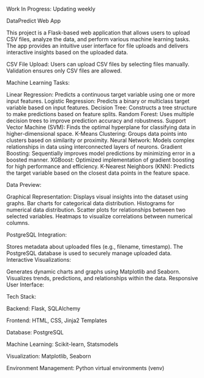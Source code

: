 Work In Progress: Updating weekly


DataPredict Web App

This project is a Flask-based web application that allows users to upload CSV files, analyze the data, and perform various machine learning tasks.
The app provides an intuitive user interface for file uploads and delivers interactive insights based on the uploaded data.


CSV File Upload:
Users can upload CSV files by selecting files manually.
Validation ensures only CSV files are allowed.

Machine Learning Tasks:

Linear Regression: Predicts a continuous target variable using one or more input features.
Logistic Regression: Predicts a binary or multiclass target variable based on input features.
Decision Tree: Constructs a tree structure to make predictions based on feature splits.
Random Forest: Uses multiple decision trees to improve prediction accuracy and robustness.
Support Vector Machine (SVM): Finds the optimal hyperplane for classifying data in higher-dimensional space.
K-Means Clustering: Groups data points into clusters based on similarity or proximity.
Neural Network: Models complex relationships in data using interconnected layers of neurons.
Gradient Boosting: Sequentially improves model predictions by minimizing error in a boosted manner.
XGBoost: Optimized implementation of gradient boosting for high performance and efficiency.
K-Nearest Neighbors (KNN): Predicts the target variable based on the closest data points in the feature space.



Data Preview:

Graphical Representation:
Displays visual insights into the dataset using graphs.
Bar charts for categorical data distribution.
Histograms for numerical data distribution.
Scatter plots for relationships between two selected variables.
Heatmaps to visualize correlations between numerical columns.


PostgreSQL Integration:

Stores metadata about uploaded files (e.g., filename, timestamp).
The PostgreSQL database is used to securely manage uploaded data.
Interactive Visualizations:

Generates dynamic charts and graphs using Matplotlib and Seaborn.
Visualizes trends, predictions, and relationships within the data.
Responsive User Interface:


Tech Stack:

Backend: Flask, SQLAlchemy

Frontend: HTML, CSS, Jinja2 Templates

Database: PostgreSQL

Machine Learning: Scikit-learn, Statsmodels

Visualization: Matplotlib, Seaborn

Environment Management: Python virtual environments (venv)




